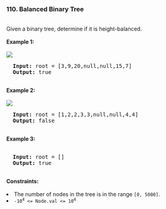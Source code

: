 <h3>110. Balanced Binary Tree</h3>
<br>
Given a binary tree, determine if it is height-balanced.<br>
<br>
<b>Example 1:</b><br>
<br>
<img src="https://user-images.githubusercontent.com/74855047/226195851-69498b69-df40-4458-84f2-dc11db0cc37c.png">
<br>
<pre>
  <strong>Input:</strong> root = [3,9,20,null,null,15,7]
  <strong>Output:</strong> true
</pre>
<br>
<b>Example 2:</b><br>
<br>
<img src="https://user-images.githubusercontent.com/74855047/226195861-8ffa16c8-7f20-4174-be72-4206be1dcfc1.png">
<br>
<pre>
  <strong>Input:</strong> root = [1,2,2,3,3,null,null,4,4]
  <strong>Output:</strong> false
</pre>
<br>
<b>Example 3:</b><br>
<br>
<pre>
  <strong>Input:</strong> root = []
  <strong>Output:</strong> true
</pre> 
<br>
<b>Constraints:</b><br>
<br>
<li>The number of nodes in the tree is in the range <code>[0, 5000]</code>.</li>
<li><code>-10<sup>4</sup> <= Node.val <= 10<sup>4</sup></code></li>
